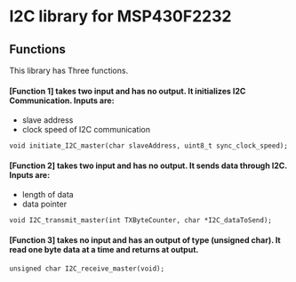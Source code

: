 # I2C library for MSP430F2232

## Functions
This library has Three functions.

#### [Function 1] takes two input and has no output. It initializes I2C Communication. Inputs are:
* slave address
* clock speed of I2C communication
````
void initiate_I2C_master(char slaveAddress, uint8_t sync_clock_speed);
````

#### [Function 2] takes two input and has no output. It sends data through I2C. Inputs are:
* length of data
* data pointer
````
void I2C_transmit_master(int TXByteCounter, char *I2C_dataToSend);	
````
#### [Function 3] takes no input and has an output of type (unsigned char). It read one byte data at a time and returns at output.

````
unsigned char I2C_receive_master(void);
````
